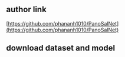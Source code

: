 ## author link

[https://github.com/phananh1010/PanoSalNet](https://github.com/phananh1010/PanoSalNet)

## download dataset and model
